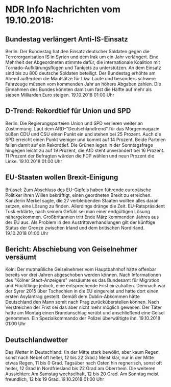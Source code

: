 # NDR Info Nachrichten vom 19.10.2018:


## Bundestag verlängert Anti-IS-Einsatz
Berlin: Der Bundestag hat den Einsatz deutscher Soldaten gegen die Terrororganisation IS in Syrien und dem Irak um ein Jahr verlängert. Eine Mehrheit der Abgeordneten stimmte dafür, die internationale Koalition mit Tornado-Aufklärungsflügen und Tankjets zu unterstützen. An dem Einsatz sind bis zu 800 deutsche Soldaten beteiligt. Der Bundestag erhöhte am Abend außerdem die Mautsätze für Lkw. Laute und besonders schwere Fahrzeuge müssen vom kommenden Jahr an höhere Abgaben zahlen. Die Einnahmen des Bundes könnten damit um fast die Hälfte auf mehr als sieben Milliarden Euro steigen. 19.10.2018 01:00 Uhr 

## D-Trend: Rekordtief für Union und SPD
Berlin: Die Regierungsparteien Union und SPD verlieren weiter an Zustimmung. Laut dem ARD-"Deutschlandtrend" für das Morgenmagazin büßen CDU und CSU einen Punkt ein und stehen bei 25 Prozent. Auch die SPD erreicht einen Punkt weniger und kommt auf 14 Prozent. Beide Parteien fallen damit auf ein Rekordtief. Die Grünen legen in der Sonntagsfrage hingegen leicht zu auf 19 Prozent, die AfD steht unverändert bei 16 Prozent. 11 Prozent der Befragten würden die FDP wählen und neun Prozent die Linke. 19.10.2018 01:00 Uhr 

## EU-Staaten wollen Brexit-Einigung
Brüssel: Zum Abschluss des EU-Gipfels haben führende europäische Politiker ihren Willen bekräftigt, einen geordneten Brexit zu erreichen. Kanzlerin Merkel sagte, die 27 verbleibenden Staaten wollten alles daran setzen, eine Lösung zu finden. Allerdings dränge die Zeit. EU-Ratspräsident Tusk erklärte, nach seinem Gefühl sei man einer endgültigen Lösung nähergekommen. Großbritannien tritt Ende März kommenden Jahres aus der EU aus. Als Problem in den Austrittsverhandlungen gilt der künftige Status der Grenze zwischen Irland und dem britischen Nordirland. 19.10.2018 01:00 Uhr 

## Bericht: Abschiebung von Geiselnehmer versäumt
Köln: Der mutmaßliche Geiselnehmer vom Hauptbahnhof hätte offenbar bereits vor drei Jahren abgeschoben werden können. Nach Informationen des "Kölner Stadt-Anzeigers" versäumte es das Bundesamt für Migration und Flüchtlinge jedoch, eine entsprechende Frist einzuhalten. Demnach  war der Syrer 2015 über Tschechien in die EU eingereist und hatte dort einen ersten Asylantrag gestellt. Gemäß dem Dublin-Abkommen hätte Deutschland den Mann somit nach Prag zurücküberstellen können. Nach Verstreichen der Frist sei das aber nicht mehr möglich gewesen. Der Täter hatte am Montag einen Brandanschlag verübt und anschließend eine Geisel genommen. Ein Spezialkommando der Polizei überwältigte ihn. 19.10.2018 01:00 Uhr 

## Deutschlandwetter
Das Wetter in Deutschland:
(In der Mitte stark bewölkt, aber kaum Regen, sonst nach Nebel oft heiter, 12 bis 22 Grad.) Meist klar, nur in der Mitte etwas Regen, 11 bis 0 Grad. Tagsüber nach Osten hin regnerisch, sonst oft heiter, 12 Grad in Nordfriesland bis 22 Grad am Oberrhein. Die weiteren Aussichten: Am Samstag wechselhaft, 12 bis 20 Grad. Am Sonntag meist freundlich, 12 bis 19 Grad. 19.10.2018 01:00 Uhr 
